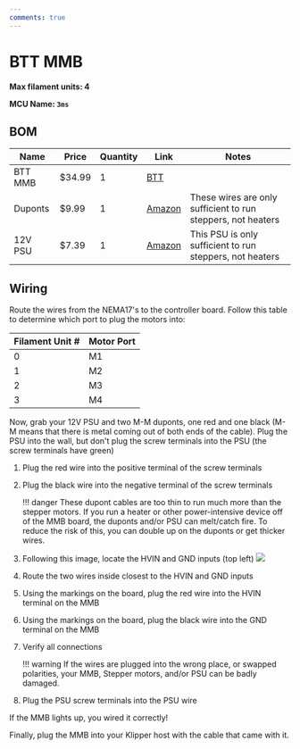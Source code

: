 ```yaml
---
comments: true
---
```


# BTT MMB

**Max filament units: 4**

**MCU Name: `3ms`**

## BOM

| Name | Price | Quantity | Link | Notes |
| - | - | - | - | - |
| BTT MMB | $34.99 | 1 | [BTT](https://biqu.equipment/products/bigtreetech-mmb?srsltid=AfmBOoponySi7shutNrn8sXQ4NCBiLPUvgYTROIgp_KaDdjZcKoXTYkT) | |
Duponts | $9.99 | 1 | [Amazon](https://a.co/d/6QwGxhH) | These wires are only sufficient to run steppers, not heaters |
| 12V PSU | $7.39 | 1 | [Amazon](https://a.co/d/gLC1eli) | This PSU is only sufficient to run steppers, not heaters |

## Wiring

Route the wires from the NEMA17's to the controller board. Follow this table to determine which port to plug the motors into:

| Filament Unit # | Motor Port |
| - | - |
| 0 | M1 |
| 1 | M2 |
| 2 | M3 |
| 3 | M4 |

Now, grab your 12V PSU and two M-M duponts, one red and one black (M-M means that there is metal coming out of both ends of the cable). Plug the PSU into the wall, but don't plug the screw terminals into the PSU (the screw terminals have green)

1. Plug the red wire into the positive terminal of the screw terminals
2. Plug the black wire into the negative terminal of the screw terminals

    !!! danger
        These dupont cables are too thin to run much more than the stepper motors. If you run a heater or other power-intensive device off of the MMB board, the duponts and/or PSU can melt/catch fire. To reduce the risk of this, you can double up on the duponts or get thicker wires.

3. Following this image, locate the HVIN and GND inputs (top left)
![](bttmmbpins.jpg)
4. Route the two wires inside closest to the HVIN and GND inputs
5. Using the markings on the board, plug the red wire into the HVIN terminal on the MMB
6. Using the markings on the board, plug the black wire into the GND terminal on the MMB
7. Verify all connections

    !!! warning
        If the wires are plugged into the wrong place, or swapped polarities, your MMB, Stepper motors, and/or PSU can be badly damaged.

8. Plug the PSU screw terminals into the PSU wire

If the MMB lights up, you wired it correctly!

Finally, plug the MMB into your Klipper host with the cable that came with it.